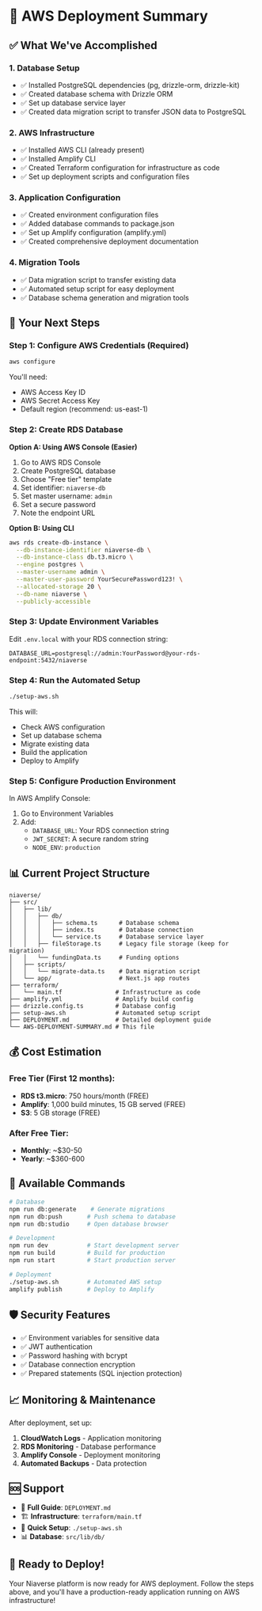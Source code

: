 # 🚀 AWS Deployment Summary

## ✅ What We've Accomplished

### 1. **Database Setup**
- ✅ Installed PostgreSQL dependencies (pg, drizzle-orm, drizzle-kit)
- ✅ Created database schema with Drizzle ORM
- ✅ Set up database service layer
- ✅ Created data migration script to transfer JSON data to PostgreSQL

### 2. **AWS Infrastructure**
- ✅ Installed AWS CLI (already present)
- ✅ Installed Amplify CLI
- ✅ Created Terraform configuration for infrastructure as code
- ✅ Set up deployment scripts and configuration files

### 3. **Application Configuration**
- ✅ Created environment configuration files
- ✅ Added database commands to package.json
- ✅ Set up Amplify configuration (amplify.yml)
- ✅ Created comprehensive deployment documentation

### 4. **Migration Tools**
- ✅ Data migration script to transfer existing data
- ✅ Automated setup script for easy deployment
- ✅ Database schema generation and migration tools

## 🎯 Your Next Steps

### **Step 1: Configure AWS Credentials (Required)**
```bash
aws configure
```
You'll need:
- AWS Access Key ID
- AWS Secret Access Key  
- Default region (recommend: us-east-1)

### **Step 2: Create RDS Database**

**Option A: Using AWS Console (Easier)**
1. Go to AWS RDS Console
2. Create PostgreSQL database
3. Choose "Free tier" template
4. Set identifier: `niaverse-db`
5. Set master username: `admin`
6. Set a secure password
7. Note the endpoint URL

**Option B: Using CLI**
```bash
aws rds create-db-instance \
  --db-instance-identifier niaverse-db \
  --db-instance-class db.t3.micro \
  --engine postgres \
  --master-username admin \
  --master-user-password YourSecurePassword123! \
  --allocated-storage 20 \
  --db-name niaverse \
  --publicly-accessible
```

### **Step 3: Update Environment Variables**
Edit `.env.local` with your RDS connection string:
```
DATABASE_URL=postgresql://admin:YourPassword@your-rds-endpoint:5432/niaverse
```

### **Step 4: Run the Automated Setup**
```bash
./setup-aws.sh
```

This will:
- Check AWS configuration
- Set up database schema
- Migrate existing data
- Build the application
- Deploy to Amplify

### **Step 5: Configure Production Environment**
In AWS Amplify Console:
1. Go to Environment Variables
2. Add:
   - `DATABASE_URL`: Your RDS connection string
   - `JWT_SECRET`: A secure random string
   - `NODE_ENV`: `production`

## 📊 Current Project Structure

```
niaverse/
├── src/
│   ├── lib/
│   │   ├── db/
│   │   │   ├── schema.ts      # Database schema
│   │   │   ├── index.ts       # Database connection
│   │   │   └── service.ts     # Database service layer
│   │   ├── fileStorage.ts     # Legacy file storage (keep for migration)
│   │   └── fundingData.ts     # Funding options
│   ├── scripts/
│   │   └── migrate-data.ts    # Data migration script
│   └── app/                   # Next.js app routes
├── terraform/
│   └── main.tf               # Infrastructure as code
├── amplify.yml               # Amplify build config
├── drizzle.config.ts         # Database config
├── setup-aws.sh              # Automated setup script
├── DEPLOYMENT.md             # Detailed deployment guide
└── AWS-DEPLOYMENT-SUMMARY.md # This file
```

## 💰 Cost Estimation

### Free Tier (First 12 months):
- **RDS t3.micro**: 750 hours/month (FREE)
- **Amplify**: 1,000 build minutes, 15 GB served (FREE)
- **S3**: 5 GB storage (FREE)

### After Free Tier:
- **Monthly**: ~$30-50
- **Yearly**: ~$360-600

## 🔧 Available Commands

```bash
# Database
npm run db:generate    # Generate migrations
npm run db:push       # Push schema to database
npm run db:studio     # Open database browser

# Development
npm run dev           # Start development server
npm run build         # Build for production
npm run start         # Start production server

# Deployment
./setup-aws.sh        # Automated AWS setup
amplify publish       # Deploy to Amplify
```

## 🛡️ Security Features

- ✅ Environment variables for sensitive data
- ✅ JWT authentication
- ✅ Password hashing with bcrypt
- ✅ Database connection encryption
- ✅ Prepared statements (SQL injection protection)

## 📈 Monitoring & Maintenance

After deployment, set up:
1. **CloudWatch Logs** - Application monitoring
2. **RDS Monitoring** - Database performance
3. **Amplify Console** - Deployment monitoring
4. **Automated Backups** - Data protection

## 🆘 Support

- 📖 **Full Guide**: `DEPLOYMENT.md`
- 🏗️ **Infrastructure**: `terraform/main.tf`
- 🔧 **Quick Setup**: `./setup-aws.sh`
- 📊 **Database**: `src/lib/db/`

## 🎉 Ready to Deploy!

Your Niaverse platform is now ready for AWS deployment. Follow the steps above, and you'll have a production-ready application running on AWS infrastructure!